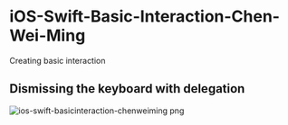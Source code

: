 # iOS-Swift-Basic-Interaction-Chen-Wei-Ming
Creating basic interaction

## Dismissing the keyboard with delegation
![ios-swift-basicinteraction-chenweiming png](https://cloud.githubusercontent.com/assets/5610299/10908846/a19f68a0-826f-11e5-853d-4e2fd7bfe042.png)
